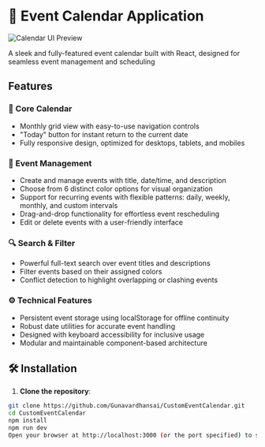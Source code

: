 # 📅 Event Calendar Application

![Calendar UI Preview](./CustomEventCalendarImage)<!-- Replace with your actual screenshot -->

A sleek and fully-featured event calendar built with React, designed for seamless event management and scheduling

##  Features

### 📅 Core Calendar
- Monthly grid view with easy-to-use navigation controls
- "Today" button for instant return to the current date
- Fully responsive design, optimized for desktops, tablets, and mobiles

### 🎯 Event Management
- Create and manage events with title, date/time, and description
- Choose from 6 distinct color options for visual organization
- Support for recurring events with flexible patterns: daily, weekly, monthly, and custom intervals
- Drag-and-drop functionality for effortless event rescheduling
- Edit or delete events with a user-friendly interface

### 🔍 Search & Filter
- Powerful full-text search over event titles and descriptions
- Filter events based on their assigned colors
- Conflict detection to highlight overlapping or clashing events

### ⚙️ Technical Features
- Persistent event storage using localStorage for offline continuity
- Robust date utilities for accurate event handling
- Designed with keyboard accessibility for inclusive usage
- Modular and maintainable component-based architecture

## 🛠️ Installation

1. **Clone the repository**:
```bash
git clone https://github.com/Gunavardhansai/CustomEventCalendar.git
cd CustomEventCalendar
npm install
npm run dev
Open your browser at http://localhost:3000 (or the port specified) to start using the calendar.
